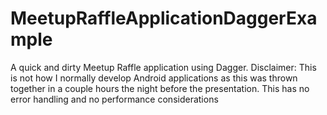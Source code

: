 # MeetupRaffleApplicationDaggerExample
A quick and dirty Meetup Raffle application using Dagger. Disclaimer: This is not how I normally develop Android applications as this was thrown together in a couple hours the night before the presentation. This has no error handling and no performance considerations
